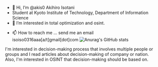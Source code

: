 - 👋 Hi, I’m @akis0 Akihiro Isotani
- Student at Kyoto Institute of Technology, Department of Information Science
- 👀 I’m interested in total optimization and osint.
<!---- 🌱 I’m currently learning---> 
- 📫 How to reach me ... send me an email isoiso0316aaa[a/t]gmail[dot]com
![Anurag's GitHub stats](https://github-readme-stats.vercel.app/api?username=akis0)

 
I'm interested in decision-making process that involves multiple people or groups 
and I read articles about decision-making of company or nation. Also, I'm interested in OSINT that decision-making should be based on.

<!---
my experience at University Classes
C: I wrote a simple pseudo compiler. 
Java: I wrote a small GUI application that follows MVC model and  uses JDBC
Scilab: I wrote some code for Nearest Neighbor Classification and  Naive Bayes classifier
--->


<!---
akis0/akis0 is a ✨ special ✨ repository because its `README.md` (this file) appears on your GitHub profile.
You can click the Preview link to take a look at your changes.
--->
